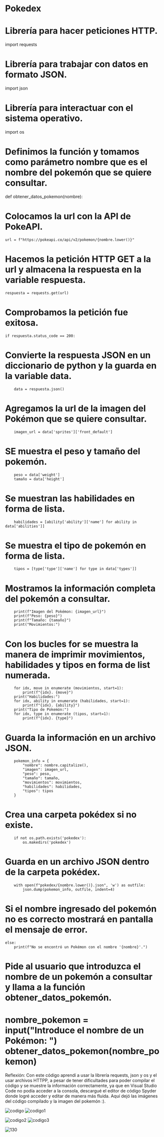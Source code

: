 # Pokedex

# Librería para hacer peticiones HTTP.
import requests
# Librería para trabajar con datos en formato JSON.
import json
# Librería para interactuar con el sistema operativo.
import os

# Definimos la función y tomamos como parámetro nombre que es el nombre del pokemón que se quiere consultar.
def obtener_datos_pokemon(nombre):
# Colocamos la url con la API de PokeAPI.
    url = f"https://pokeapi.co/api/v2/pokemon/{nombre.lower()}"
# Hacemos la petición HTTP GET a la url y almacena la respuesta en la variable respuesta.
    respuesta = requests.get(url)
    
# Comprobamos la petición fue exitosa.
    if respuesta.status_code == 200:
# Convierte la respuesta JSON en un diccionario de python y la guarda en la variable data.
        data = respuesta.json()

  # Agregamos la url de la imagen  del Pokémon que se quiere consultar.
        imagen_url = data['sprites']['front_default']

  # SE muestra el peso y tamaño del pokemón.
        peso = data['weight']
        tamaño = data['height']

   # Se muestran las habilidades en forma de lista.
        habilidades = [ability['ability']['name'] for ability in data['abilities']]
        
   # Se muestra el tipo de pokemón en forma de lista.
        tipos = [type['type']['name'] for type in data['types']]

   # Mostramos la información completa del pokemón a consultar.
        print(f"Imagen del Pokémon: {imagen_url}")
        print(f"Peso: {peso}")
        print(f"Tamaño: {tamaño}")
        print("Movimientos:") 
  # Con los bucles for se muestra la manera de imprimir movimientos, habilidades y tipos en forma de list numerada.
        for idx, move in enumerate (movimientos, start=1):
            print(f"{idx}. {move}")
        print("Habilidades:") 
        for idx, ability in enumerate (habilidades, start=1):
            print(f"{idx}. {ability}")
        print("Tipo de Pokemón:") 
        for idx, type in enumerate (tipos, start=1):
            print(f"{idx}. {type}")

  # Guarda la información en un archivo JSON.
        pokemon_info = {
            "nombre": nombre.capitalize(),
            "imagen": imagen_url,
            "peso": peso,
            "tamaño": tamaño,
            "movimientos": movimientos,
            "habilidades": habilidades,
            "tipos": tipos
        }

   # Crea una carpeta pokédex si no existe.
        if not os.path.exists('pokedex'):
            os.makedirs('pokedex')

   # Guarda en un archivo JSON dentro de la carpeta pokédex.
        with open(f"pokedex/{nombre.lower()}.json", 'w') as outfile:
            json.dump(pokemon_info, outfile, indent=4)
  # Si el nombre ingresado del pokemón no es correcto mostrará en pantalla el mensaje de error.
    else:
        print(f"No se encontró un Pokémon con el nombre '{nombre}'.")

# Pide al usuario que introduzca el nombre de un pokemón a consultar y llama a la función obtener_datos_pokemón.
nombre_pokemon = input("Introduce el nombre de un Pokémon: ")
obtener_datos_pokemon(nombre_pokemon)
==================================================================================================================================================
Reflexión: Con este código aprendí a usar la librería requests, json y os y el usar archivos HTTPP, a pesar de tener dificultades para poder compilar el código y se muestre la información correctamente, ya que en Visual Studio Code no podía acceder a la consola, descargué el editor de código Spyder donde logré acceder y editar de manera más fluida.
Aquí dejó las imágenes del código compilado y la imagen del pokemón :).

![codigo](https://github.com/AlexandraRosales/Pokedex/assets/89891121/1781d1ac-eec3-4553-99a5-ad8b94fc001a)
![codigo1](https://github.com/AlexandraRosales/Pokedex/assets/89891121/cee7ec60-db54-4295-95aa-017ab47a2e32)

![codigo2](https://github.com/AlexandraRosales/Pokedex/assets/89891121/e67ecbf1-647e-43ed-8655-4da3b7bebfa9)
![codigo3](https://github.com/AlexandraRosales/Pokedex/assets/89891121/09ebd7c7-ef1c-41ce-80a5-68138a9e6b27)

![130](https://github.com/AlexandraRosales/Pokedex/assets/89891121/69065d05-01c4-4edb-8171-0cceec7dc34f)
